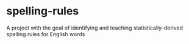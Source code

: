 # spelling-rules
A project with the goal of identifying and teaching statistically-derived spelling rules for English words
